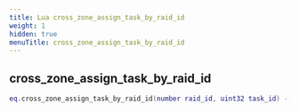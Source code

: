 ```yaml
---
title: Lua cross_zone_assign_task_by_raid_id
weight: 1
hidden: true
menuTitle: cross_zone_assign_task_by_raid_id
---
```

## cross_zone_assign_task_by_raid_id
```lua
eq.cross_zone_assign_task_by_raid_id(number raid_id, uint32 task_id) -- void
```